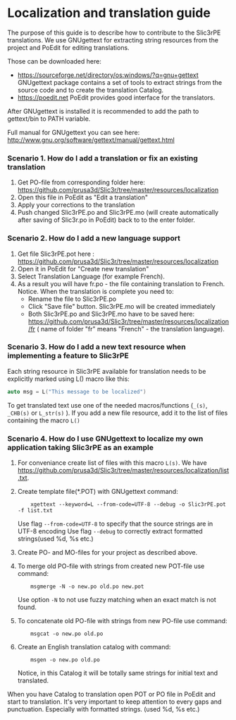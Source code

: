 # Localization and translation guide

The purpose of this guide is to describe how to contribute to the Slic3rPE translations. We use GNUgettext for extracting string resources from the project and PoEdit for editing translations.

Those can be downloaded here: 
-    https://sourceforge.net/directory/os:windows/?q=gnu+gettext GNUgettext package contains a set of tools to extract strings from the source code and to create the translation Catalog.
-    https://poedit.net PoEdit provides good interface for the translators.

After GNUgettext is installed it is recommended to add the path to gettext/bin to PATH variable.

Full manual for GNUgettext you can see here: http://www.gnu.org/software/gettext/manual/gettext.html


### Scenario 1. How do I add a translation or fix an existing translation
1. Get PO-file from corresponding folder here:
https://github.com/prusa3d/Slic3r/tree/master/resources/localization
2. Open this file in PoEdit as "Edit a translation"
3. Apply your corrections to the translation
4. Push changed Slic3rPE.po and Slic3rPE.mo (will create automatically after saving of Slic3r.po in PoEdit) back to to the enter folder.

### Scenario 2. How do I add a new language support
1. Get file Slic3rPE.pot here :
https://github.com/prusa3d/Slic3r/tree/master/resources/localization
2. Open it in PoEdit for "Create new translation"
3. Select Translation Language (for example French).
4. As a result you will have fr.po - the file containing translation to French.
Notice. When the translation is complete you need to:
    - Rename the file to Slic3rPE.po
    - Click "Save file" button. Slic3rPE.mo will be created immediately
    - Both Slic3rPE.po and Slic3rPE.mo have to be saved here:
https://github.com/prusa3d/Slic3r/tree/master/resources/localization/fr
( name of folder "fr" means "French" - the translation language). 

### Scenario 3. How do I add a new text resource when implementing a feature to Slic3rPE
Each string resource in Slic3rPE available for translation needs to be explicitly marked using L() macro like this:
```C++
auto msg = L("This message to be localized")
```
To get translated text use one of the needed macros/functions (`_(s)`, `_CHB(s)` or `L_str(s)` ).
If you add a new file resource, add it to the list of files containing the macro `L()`

### Scenario 4. How do I use GNUgettext to localize my own application taking Slic3rPE as an example

1.  For conveniance create list of files with this macro `L(s)`. We have 
https://github.com/prusa3d/Slic3r/tree/master/resources/localization/list.txt.

2.  Create template file(*.POT) with GNUgettext command:
    ```
        xgettext --keyword=L --from-code=UTF-8 --debug -o Slic3rPE.pot -f list.txt
    ```

    Use flag `--from-code=UTF-8` to specify that the source strings are in UTF-8 encoding
    Use flag `--debug` to correctly extract formatted strings(used %d, %s etc.)

3.  Create PO- and MO-files for your project as described above.

4.  To merge old PO-file with strings from created new POT-file use command:
    ```
        msgmerge -N -o new.po old.po new.pot
    ```
    Use option `-N` to not use fuzzy matching when an exact match is not found.

5.  To concatenate old PO-file with strings from new PO-file use command:
    ```
        msgcat -o new.po old.po
    ```

6.  Create an English translation catalog with command:
    ```    
        msgen -o new.po old.po
    ```
    Notice, in this Catalog it will be totally same strings for initial text and translated.

When you have Catalog to translation open POT or PO file in PoEdit and start to translation.
It's very important to keep attention to every gaps and punctuation. Especially with 
formatted strings. (used %d, %s etc.)
